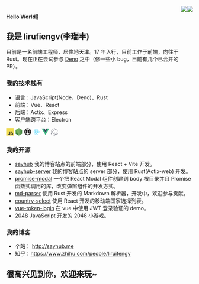 

<a href="https://github.com/liruifengv#gh-light-mode-only">
  <img align="right" src="https://github-readme-stats.vercel.app/api?username=liruifengv&show_icons=true&icon_color=805AD5&text_color=718096&bg_color=ffffff#gh-light-mode-only" />
</a>

<a href="https://github.com/liruifengv#gh-dark-mode-only">
  <img align="right" src="https://github-readme-stats.vercel.app/api?username=liruifengv&show_icons=true&theme=vue-dark&border_color=42b973#gh-dark-mode-only" />
</a>

#### Hello World👏
## 我是 lirufiengv(李瑞丰)

目前是一名前端工程师，居住地天津。17 年入行，目前工作于前端，向往于 Rust。现在正在尝试参与 [Deno](https://github.com/denoland) 之中（修一些小 bug，目前有几个已合并的 PR）。

### 我的技术栈有
- 语言：JavaScript(Node、Deno)、Rust
- 前端：Vue、React
- 后端：Actix、Express
- 客户端跨平台：Electron


<code><img height="20" src="https://raw.githubusercontent.com/github/explore/80688e429a7d4ef2fca1e82350fe8e3517d3494d/topics/javascript/javascript.png"></code>
<code><img height="20" src="https://raw.githubusercontent.com/github/explore/80688e429a7d4ef2fca1e82350fe8e3517d3494d/topics/nodejs/nodejs.png"></code> 
<code><img height="20" src="https://raw.githubusercontent.com/github/explore/80688e429a7d4ef2fca1e82350fe8e3517d3494d/topics/rust/rust.png"></code>
<code><img height="20" src="https://raw.githubusercontent.com/github/explore/80688e429a7d4ef2fca1e82350fe8e3517d3494d/topics/react/react.png"></code>
<code><img height="20" src="https://raw.githubusercontent.com/github/explore/80688e429a7d4ef2fca1e82350fe8e3517d3494d/topics/vue/vue.png"></code>
<code><img height="20" src="https://raw.githubusercontent.com/github/explore/80688e429a7d4ef2fca1e82350fe8e3517d3494d/topics/electron/electron.png"></code>

### 我的开源
- [sayhub](https://github.com/liruifengv/sayhub) 我的博客站点的前端部分，使用 React + Vite 开发。
- [sayhub-server](https://github.com/liruifengv/sayhub-server) 我的博客站点的 server 部分，使用 Rust(Actix-web) 开发。
- [promise-modal](https://github.com/liruifengv/promise-modal) 一个把 React Modal 组件创建到 body 根目录并且 Promise 函数式调用的库，改变弹窗组件的开发方式。
- [md-parser](https://github.com/liruifengv/md-parser) 使用 Rust 开发的 Markdown 解析器，开发中，欢迎参与贡献。
- [country-select](https://github.com/liruifengv/country-select) 使用 React 开发的移动端国家选择列表。
- [vue-token-login](https://github.com/liruifengv/vue-token-login) 在 vue 中使用 JWT 登录验证的 demo。
- [2048](https://github.com/liruifengv/2048) JavaScript 开发的 2048 小游戏。

### 我的博客
- 个站： http://sayhub.me
- 知乎：https://www.zhihu.com/people/liruifengv

## 很高兴见到你，欢迎来玩~


